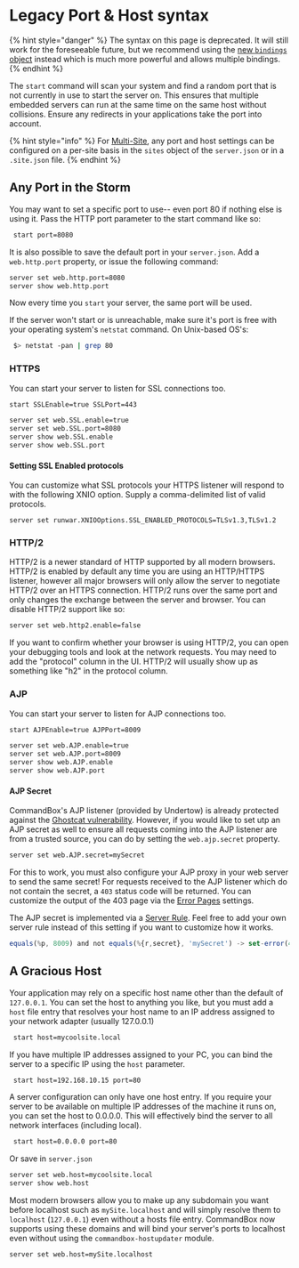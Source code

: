 # Legacy Port & Host syntax

{% hint style="danger" %}
The syntax on this page is deprecated.  It will still work for the foreseeable future, but we recommend using the [new `bindings` object](./) instead which is much more powerful and allows multiple bindings.
{% endhint %}

The `start` command will scan your system and find a random port that is not currently in use to start the server on. This ensures that multiple embedded servers can run at the same time on the same host without collisions. Ensure any redirects in your applications take the port into account.

{% hint style="info" %}
For [Multi-Site](../../multi-site-support/), any port and host settings can be configured on a per-site basis in the `sites` object of the `server.json` or in a `.site.json` file.
{% endhint %}



## Any Port in the Storm

You may want to set a specific port to use-- even port 80 if nothing else is using it. Pass the HTTP port parameter to the start command like so:

```bash
 start port=8080
```

It is also possible to save the default port in your `server.json`. Add a `web.http.port` property, or issue the following command:

```bash
server set web.http.port=8080
server show web.http.port
```

Now every time you `start` your server, the same port will be used.

If the server won't start or is unreachable, make sure it's port is free with your operating system's `netstat` command. On Unix-based OS's:

```bash
 $> netstat -pan | grep 80
```

### HTTPS

You can start your server to listen for SSL connections too.

```bash
start SSLEnable=true SSLPort=443
```

```bash
server set web.SSL.enable=true
server set web.SSL.port=8080
server show web.SSL.enable
server show web.SSL.port
```

#### Setting SSL Enabled protocols

You can customize what SSL protocols your HTTPS listener will respond to with the following XNIO option.  Supply a comma-delimited list of valid protocols. &#x20;

```
server set runwar.XNIOOptions.SSL_ENABLED_PROTOCOLS=TLSv1.3,TLSv1.2
```

### HTTP/2

HTTP/2 is a newer standard of HTTP supported by all modern browsers.  HTTP/2 is enabled by default any time you are using an HTTP/HTTPS listener, however all major browsers will only allow the server to negotiate HTTP/2 over an HTTPS connection.  HTTP/2 runs over the same port and only changes the exchange between the server and browser.  You can disable HTTP/2 support like so:

```bash
server set web.http2.enable=false
```

If you want to confirm whether your browser is using HTTP/2, you can open your debugging tools and look at the network requests.  You may need to add the "protocol" column in the UI.  HTTP/2 will usually show up as something like "h2" in the protocol column.

### AJP

You can start your server to listen for AJP connections too.

```bash
start AJPEnable=true AJPPort=8009
```

```bash
server set web.AJP.enable=true
server set web.AJP.port=8009
server show web.AJP.enable
server show web.AJP.port
```

#### AJP Secret

CommandBox's AJP listener (provided by Undertow) is already protected against the [Ghostcat vulnerability](https://www.synopsys.com/blogs/software-security/ghostcat-vulnerability-cve-2020-1938/).  However, if you would like to set utp an AJP secret as well to ensure all requests coming into the AJP listener are from a trusted source, you can do by setting the `web.ajp.secret` property.

```bash
server set web.AJP.secret=mySecret
```

For this to work, you must also configure your AJP proxy in your web server to send the same secret!  For requests received to the AJP listener which do not contain the secret, a `403` status code will be returned.  You can customize the output of the 403 page via the [Error Pages](../custom-error-pages.md) settings.&#x20;

The AJP secret is implemented via a [Server Rule](../server-rules/).  Feel free to add your own server rule instead of this setting if you want to customize how it works.

```javascript
equals(%p, 8009) and not equals(%{r,secret}, 'mySecret') -> set-error(403)
```

## A Gracious Host

Your application may rely on a specific host name other than the default of `127.0.0.1`. You can set the host to anything you like, but you must add a `host` file entry that resolves your host name to an IP address assigned to your network adapter (usually 127.0.0.1)

```bash
 start host=mycoolsite.local
```

If you have multiple IP addresses assigned to your PC, you can bind the server to a specific IP using the `host` parameter.

```bash
 start host=192.168.10.15 port=80
```

A server configuration can only have one host entry. If you require your server to be available on multiple IP addresses of the machine it runs on, you can set the host to 0.0.0.0. This will effectively bind the server to all network interfaces (including local).

```bash
 start host=0.0.0.0 port=80
```

Or save in `server.json`

```bash
server set web.host=mycoolsite.local
server show web.host
```

Most modern browsers allow you to make up any subdomain you want before localhost such as `mySite.localhost` and will simply resolve them to `localhost` (`127.0.0.1`) even without a hosts file entry.  CommandBox now supports using these domains and will bind your server's ports to localhost even without using the `commandbox-hostupdater` module.

```
server set web.host=mySite.localhost
```

